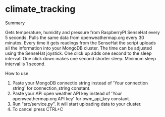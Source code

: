 # climate_tracking

Summary

Gets temperature, humidity and pressure from RaspberryPI SenseHat every 5 seconds. Pulls the same data from openweathermap.org every 30 minutes. Every time it gets readings from the SenseHat the script uploads all the information into your MongoDB cluster. The time can be adjusted using the SenseHat joystick. One click up adds one second to the sleep interval. One click down makes one second shorter sleep. Minimum sleep interval is 1 second.

How to use

1. Paste your MongoDB connectio string instead of 'Your connection string' for connection_string constant.
2. Paste your API open weather API key instead of 'Your openweathermap.org API key' for owm_api_key constant.
3. Run "src/service.py". It will start uploading data to your cluster.
4. To cancel press CTRL+C
